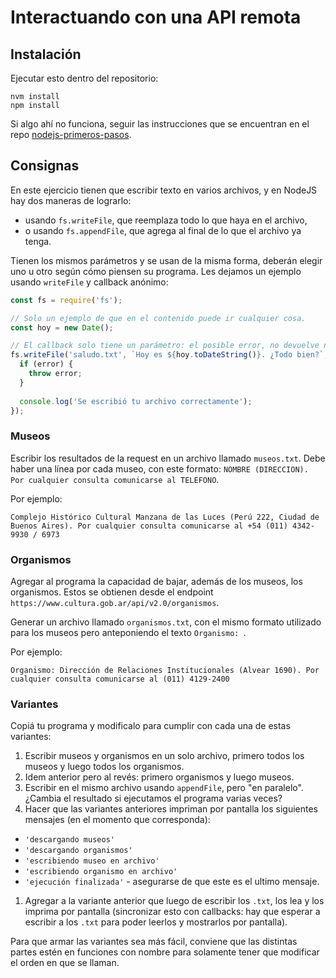 # Interactuando con una API remota

## Instalación

Ejecutar esto dentro del repositorio:

```
nvm install
npm install
```

Si algo ahí no funciona, seguir las instrucciones que se encuentran en el repo [nodejs-primeros-pasos](https://github.com/concu-unahur/nodejs-primeros-pasos).

## Consignas

En este ejercicio tienen que escribir texto en varios archivos, y en NodeJS hay dos maneras de lograrlo:
* usando `fs.writeFile`, que reemplaza todo lo que haya en el archivo,
* o usando `fs.appendFile`, que agrega al final de lo que el archivo ya tenga.

Tienen los mismos parámetros y se usan de la misma forma, deberán elegir uno u otro según cómo piensen su programa. 
Les dejamos un ejemplo usando `writeFile` y callback anónimo:

```js
const fs = require('fs');

// Solo un ejemplo de que en el contenido puede ir cualquier cosa.
const hoy = new Date();

// El callback solo tiene un parámetro: el posible error, no devuelve nada más.
fs.writeFile('saludo.txt', `Hoy es ${hoy.toDateString()}. ¿Todo bien?`, (error) => {
  if (error) {
    throw error;
  }
  
  console.log('Se escribió tu archivo correctamente');
});
```

### Museos

Escribir los resultados de la request en un archivo llamado `museos.txt`. Debe haber una línea por cada museo, con este formato: `NOMBRE (DIRECCION). Por cualquier consulta comunicarse al TELEFONO`. 

Por ejemplo: 

```
Complejo Histórico Cultural Manzana de las Luces (Perú 222, Ciudad de Buenos Aires). Por cualquier consulta comunicarse al +54 (011) 4342-9930 / 6973
```

### Organismos

Agregar al programa la capacidad de bajar, además de los museos, los organismos. Estos se obtienen desde el endpoint `https://www.cultura.gob.ar/api/v2.0/organismos`.

Generar un archivo llamado `organismos.txt`, con el mismo formato utilizado para los museos pero anteponiendo el texto `Organismo: `.

Por ejemplo:

```
Organismo: Dirección de Relaciones Institucionales (Alvear 1690). Por cualquier consulta comunicarse al (011) 4129-2400
```

### Variantes

Copiá tu programa y modificalo para cumplir con cada una de estas variantes:

1. Escribir museos y organismos en un solo archivo, primero todos los museos y luego todos los organismos.
1. Idem anterior pero al revés: primero organismos y luego museos.
1. Escribir en el mismo archivo usando `appendFile`, pero "en paralelo". ¿Cambia el resultado si ejecutamos el programa varias veces?
1. Hacer que las variantes anteriores impriman por pantalla los siguientes mensajes (en el momento que corresponda):
  * `'descargando museos'`
  * `'descargando organismos'`
  * `'escribiendo museo en archivo'`
  * `'escribiendo organismo en archivo'`
  * `'ejecución finalizada'` - asegurarse de que este es el ultimo mensaje.
1. Agregar a la variante anterior que luego de escribir los `.txt`, los lea y los imprima por pantalla (sincronizar esto con callbacks: hay que esperar a escribir a los `.txt` para poder leerlos y mostrarlos por pantalla).

Para que armar las variantes sea más fácil, conviene que las distintas partes estén en funciones con nombre para solamente tener que modificar el orden en que se llaman.
